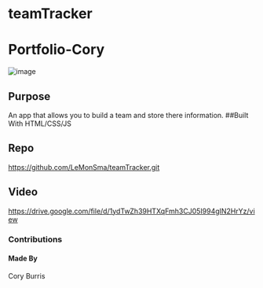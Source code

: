 # teamTracker
# Portfolio-Cory
![image](https://user-images.githubusercontent.com/95662908/174824285-857c405b-6d81-4194-aae5-5c5606c612bf.png)
## Purpose
An app that allows you to build a team and store there information.
##Built With
HTML/CSS/JS
## Repo
https://github.com/LeMonSma/teamTracker.git
## Video
https://drive.google.com/file/d/1ydTwZh39HTXqFmh3CJ05I994gIN2HrYz/view
### Contributions
#### Made By 
Cory Burris
